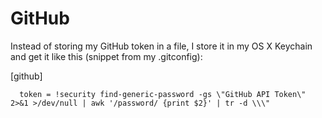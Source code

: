 # GitHub


Instead of storing my GitHub token in a file, I store it in my OS X Keychain and get it like this (snippet from my .gitconfig):

[github]

      token = !security find-generic-password -gs \"GitHub API Token\" 2>&1 >/dev/null | awk '/password/ {print $2}' | tr -d \\\"
